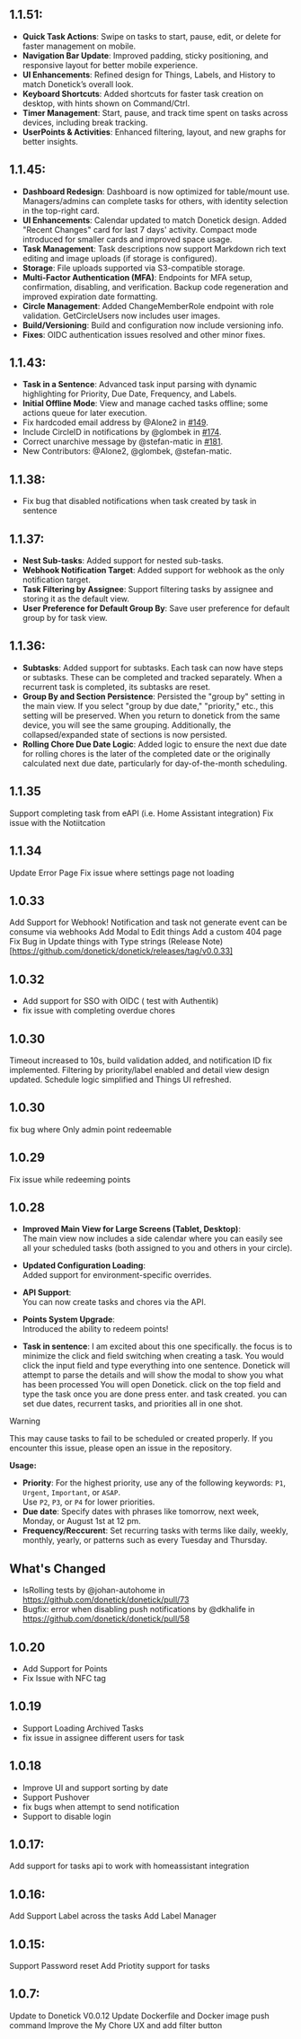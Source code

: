 <!-- https://developers.home-assistant.io/docs/add-ons/presentation#keeping-a-changelog -->
## 1.1.51:
- **Quick Task Actions**: Swipe on tasks to start, pause, edit, or delete for faster management on mobile.
- **Navigation Bar Update**: Improved padding, sticky positioning, and responsive layout for better mobile experience.
- **UI Enhancements**: Refined design for Things, Labels, and History to match Donetick’s overall look.
- **Keyboard Shortcuts**: Added shortcuts for faster task creation on desktop, with hints shown on Command/Ctrl.
- **Timer Management**: Start, pause, and track time spent on tasks across devices, including break tracking.
- **UserPoints & Activities**: Enhanced filtering, layout, and new graphs for better insights.

## 1.1.45:
- **Dashboard Redesign**: Dashboard is now optimized for table/mount use. Managers/admins can complete tasks for others, with identity selection in the top-right card.
- **UI Enhancements**: Calendar updated to match Donetick design. Added "Recent Changes" card for last 7 days' activity. Compact mode introduced for smaller cards and improved space usage.
- **Task Management**: Task descriptions now support Markdown rich text editing and image uploads (if storage is configured).
- **Storage**: File uploads supported via S3-compatible storage.
- **Multi-Factor Authentication (MFA)**: Endpoints for MFA setup, confirmation, disabling, and verification. Backup code regeneration and improved expiration date formatting.
- **Circle Management**: Added ChangeMemberRole endpoint with role validation. GetCircleUsers now includes user images.
- **Build/Versioning**: Build and configuration now include versioning info.
- **Fixes**: OIDC authentication issues resolved and other minor fixes.


## 1.1.43:
- **Task in a Sentence**: Advanced task input parsing with dynamic highlighting for Priority, Due Date, Frequency, and Labels.
- **Initial Offline Mode**: View and manage cached tasks offline; some actions queue for later execution.
- Fix hardcoded email address by @Alone2 in [#149](https://github.com/donetick/donetick/pull/149).
- Include CircleID in notifications by @glombek in [#174](https://github.com/donetick/donetick/pull/174).
- Correct unarchive message by @stefan-matic in [#181](https://github.com/donetick/donetick/pull/181).
- New Contributors: @Alone2, @glombek, @stefan-matic.

## 1.1.38:
- Fix bug that disabled notifications when task created by task in sentence
## 1.1.37:
- **Nest Sub-tasks**: Added support for nested sub-tasks.
- **Webhook Notification Target**: Added support for webhook as the only notification target.
- **Task Filtering by Assignee**: Support filtering tasks by assignee and storing it as the default view.
- **User Preference for Default Group By**: Save user preference for default group by for task view.

## 1.1.36:
- **Subtasks**: Added support for subtasks. Each task can now have steps or subtasks. These can be completed and tracked separately. When a recurrent task is completed, its subtasks are reset.
- **Group By and Section Persistence**: Persisted the "group by" setting in the main view. If you select "group by due date," "priority," etc., this setting will be preserved. When you return to donetick from the same device, you will see the same grouping. Additionally, the collapsed/expanded state of sections is now persisted.
- **Rolling Chore Due Date Logic**: Added logic to ensure the next due date for rolling chores is the later of the completed date or the originally calculated next due date, particularly for day-of-the-month scheduling.
## 1.1.35
Support completing task from eAPI (i.e. Home Assistant integration)
Fix issue with the Notiitcation 

## 1.1.34
Update Error Page
Fix issue where settings page not loading 

## 1.0.33
Add Support for Webhook!
Notification and task not generate event can be consume via webhooks
Add Modal to Edit things
Add a custom 404 page
Fix Bug in Update things with Type strings
(Release Note)[https://github.com/donetick/donetick/releases/tag/v0.0.33]


## 1.0.32
* Add support for SSO with OIDC ( test with Authentik)
* fix issue with completing overdue chores


## 1.0.30
Timeout increased to 10s, build validation added, and notification ID fix implemented.
Filtering by priority/label enabled and detail view design updated.
Schedule logic simplified and Things UI refreshed.

## 1.0.30
fix bug where Only admin point redeemable
## 1.0.29
Fix issue while redeeming points 
## 1.0.28

- **Improved Main View for Large Screens (Tablet, Desktop)**:  
  The main view now includes a side calendar where you can easily see all your scheduled tasks (both assigned to you and others in your circle).  

- **Updated Configuration Loading**:  
  Added support for environment-specific overrides.  

- **API Support**:  
  You can now create tasks and chores via the API.  

- **Points System Upgrade**:  
  Introduced the ability to redeem points!  

- **Task in sentence**: I am excited about this one specifically. the focus is to minimize the click and field switching when creating a task. You would click the input field and type everything into one sentence. Donetick will attempt to parse the details and will show the modal to show you what has been processed
You will open Donetick. click on the top field and type the task once you are done press enter. and task created. you can set due dates, recurrent tasks, and priorities all in one shot.
> [!WARNING]
> This may cause tasks to fail to be scheduled or created properly. If you encounter this issue, please open an issue in the repository.


  **Usage:**  
  - **Priority**: For the highest priority, use any of the following keywords: `P1`, `Urgent`, `Important`, or `ASAP`.  
    Use `P2`, `P3`, or `P4` for lower priorities.  
  -  **Due date**: Specify dates with phrases like tomorrow, next week, Monday, or   August 1st at 12 pm.
  -  **Frequency/Reccurent**: Set recurring tasks with terms like daily, weekly, monthly,  yearly, or patterns such as every Tuesday and Thursday.

## What's Changed
* IsRolling tests by @johan-autohome in https://github.com/donetick/donetick/pull/73
* Bugfix: error when disabling push notifications by @dkhalife in https://github.com/donetick/donetick/pull/58




## 1.0.20
- Add Support for Points
- Fix Issue with NFC tag 
## 1.0.19
- Support Loading Archived Tasks
- fix issue in assignee different users for task
## 1.0.18
- Improve UI and support sorting by date
- Support Pushover
- fix bugs when attempt to send notification
- Support to disable login

## 1.0.17:
Add support for tasks api to work with homeassistant integration


## 1.0.16:
Add Support Label across the tasks
Add Label Manager

## 1.0.15:
Support Password reset
Add Priotity support for tasks

## 1.0.7:
Update to Donetick V0.0.12
Update Dockerfile and Docker image push command
Improve the My Chore UX and add filter button